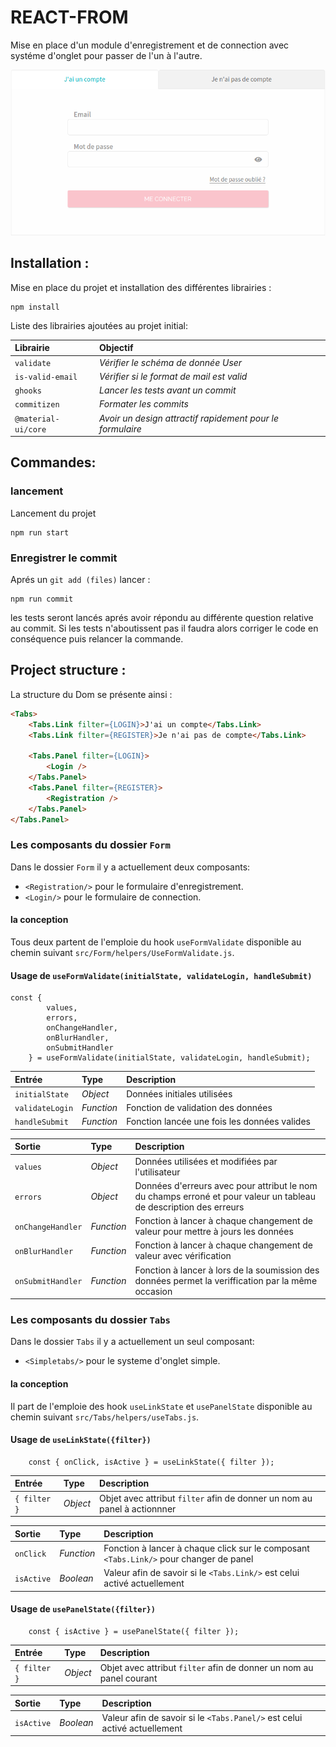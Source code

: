 # REACT-FROM

Mise en place d'un module d'enregistrement et de connection avec systéme d'onglet pour passer de l'un à l'autre.

![Tab TabComponent](public/img/tab.png?raw=true "TabComponent")

## Installation :

Mise en place du projet et installation des différentes librairies :

```
npm install
```

Liste des librairies ajoutées au projet initial:

| Librairie           | Objectif                                                  |
| :------------------ | :-------------------------------------------------------- |
| `validate`          | _Vérifier le schéma de donnée User_                       |
| `is-valid-email`    | _Vérifier si le format de mail est valid_                 |
| `ghooks`            | _Lancer les tests avant un commit_                        |
| `commitizen`        | _Formater les commits_                                    |
| `@material-ui/core` | _Avoir un design attractif rapidement pour le formulaire_ |

## Commandes:

### lancement

Lancement du projet

```
npm run start
```

### Enregistrer le commit

Aprés un `git add (files)` lancer :

```
npm run commit
```

les tests seront lancés aprés avoir répondu au différente question relative au commit. Si les tests n'aboutissent pas il faudra alors corriger le code en conséquence puis relancer la commande.

## Project structure :

La structure du Dom se présente ainsi :

```html
<Tabs>
    <Tabs.Link filter={LOGIN}>J'ai un compte</Tabs.Link>
    <Tabs.Link filter={REGISTER}>Je n'ai pas de compte</Tabs.Link>

    <Tabs.Panel filter={LOGIN}>
        <Login />
    </Tabs.Panel>
    <Tabs.Panel filter={REGISTER}>
        <Registration />
    </Tabs.Panel>
</Tabs.Panel>
```

### Les composants du dossier `Form`

Dans le dossier `Form` il y a actuellement deux composants:

-   `<Registration/>` pour le formulaire d'enregistrement.
-   `<Login/>` pour le formulaire de connection.

#### la conception

Tous deux partent de l'emploie du hook `useFormValidate` disponible au chemin suivant `src/Form/helpers/UseFormValidate.js`.

#### Usage de `useFormValidate(initialState, validateLogin, handleSubmit)`

```JS
const {
        values,
        errors,
        onChangeHandler,
        onBlurHandler,
        onSubmitHandler
    } = useFormValidate(initialState, validateLogin, handleSubmit);
```

| Entrée          | Type       | Description                                  |
| :-------------- | :--------- | :------------------------------------------- |
| `initialState`  | _Object_   | Données initiales utilisées                  |
| `validateLogin` | _Function_ | Fonction de validation des données           |
| `handleSubmit`  | _Function_ | Fonction lancée une fois les données valides |

| Sortie            | Type       | Description                                                                                                       |
| :---------------- | :--------- | :---------------------------------------------------------------------------------------------------------------- |
| `values`          | _Object_   | Données utilisées et modifiées par l'utilisateur                                                                  |
| `errors`          | _Object_   | Données d'erreurs avec pour attribut le nom du champs erroné et pour valeur un tableau de description des erreurs |
| `onChangeHandler` | _Function_ | Fonction à lancer à chaque changement de valeur pour mettre à jours les données                                   |
| `onBlurHandler`   | _Function_ | Fonction à lancer à chaque changement de valeur avec vérification                                                 |
| `onSubmitHandler` | _Function_ | Fonction à lancer à lors de la soumission des données permet la veriffication par la même occasion                |

### Les composants du dossier `Tabs`

Dans le dossier `Tabs` il y a actuellement un seul composant:

-   `<Simpletabs/>` pour le systeme d'onglet simple.

#### la conception

Il part de l'emploie des hook `useLinkState` et `usePanelState` disponible au chemin suivant `src/Tabs/helpers/useTabs.js`.

#### Usage de `useLinkState({filter})`

```JS
    const { onClick, isActive } = useLinkState({ filter });
```

| Entrée       | Type     | Description                                                              |
| :----------- | :------- | :----------------------------------------------------------------------- |
| `{ filter }` | _Object_ | Objet avec attribut `filter` afin de donner un nom au panel à actionnner |

| Sortie     | Type       | Description                                                                            |
| :--------- | :--------- | :------------------------------------------------------------------------------------- |
| `onClick`  | _Function_ | Fonction à lancer à chaque click sur le composant `<Tabs.Link/>` pour changer de panel |
| `isActive` | _Boolean_  | Valeur afin de savoir si le `<Tabs.Link/>` est celui activé actuellement               |

#### Usage de `usePanelState({filter})`

```JS
    const { isActive } = usePanelState({ filter });
```

| Entrée       | Type     | Description                                                         |
| :----------- | :------- | :------------------------------------------------------------------ |
| `{ filter }` | _Object_ | Objet avec attribut `filter` afin de donner un nom au panel courant |

| Sortie     | Type      | Description                                                               |
| :--------- | :-------- | :------------------------------------------------------------------------ |
| `isActive` | _Boolean_ | Valeur afin de savoir si le `<Tabs.Panel/>` est celui activé actuellement |

